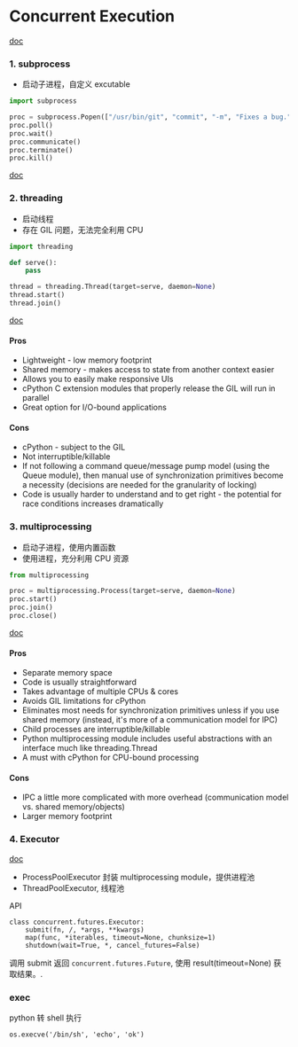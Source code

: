 # Concurrent Execution

[doc](https://docs.python.org/3/library/concurrency.html)

### 1. subprocess

* 启动子进程，自定义 excutable

```python
import subprocess

proc = subprocess.Popen(["/usr/bin/git", "commit", "-m", "Fixes a bug."])
proc.poll()
proc.wait()
proc.communicate()
proc.terminate()
proc.kill()
```
[doc](https://docs.python.org/3/library/subprocess.html)

### 2. threading

* 启动线程
* 存在 GIL 问题，无法完全利用 CPU

```python
import threading

def serve():
    pass

thread = threading.Thread(target=serve, daemon=None)
thread.start()
thread.join()
```

[doc](https://docs.python.org/3/library/threading.html)

#### Pros
* Lightweight - low memory footprint
* Shared memory - makes access to state from another context easier
* Allows you to easily make responsive UIs
* cPython C extension modules that properly release the GIL will run in parallel
* Great option for I/O-bound applications

#### Cons

* cPython - subject to the GIL
* Not interruptible/killable
* If not following a command queue/message pump model (using the Queue module), then manual use of synchronization primitives become a necessity (decisions are needed for the granularity of locking)
* Code is usually harder to understand and to get right - the potential for race conditions increases dramatically


### 3. multiprocessing

* 启动子进程，使用内置函数
* 使用进程，充分利用 CPU 资源

```python
from multiprocessing

proc = multiprocessing.Process(target=serve, daemon=None)
proc.start()
proc.join()
proc.close()

```
[doc](https://docs.python.org/3/library/multiprocessing.html)


#### Pros
* Separate memory space
* Code is usually straightforward
* Takes advantage of multiple CPUs & cores
* Avoids GIL limitations for cPython
* Eliminates most needs for synchronization primitives unless if you use shared memory (instead, it's more of a communication model for IPC)
* Child processes are interruptible/killable
* Python multiprocessing module includes useful abstractions with an interface much like threading.Thread
* A must with cPython for CPU-bound processing

#### Cons

* IPC a little more complicated with more overhead (communication model vs. shared memory/objects)
* Larger memory footprint

### 4. Executor

[doc](https://docs.python.org/3/library/concurrent.futures.html)

* ProcessPoolExecutor 封装 multiprocessing module，提供进程池
* ThreadPoolExecutor, 线程池

API
```
class concurrent.futures.Executor:
    submit(fn, /, *args, **kwargs)
    map(func, *iterables, timeout=None, chunksize=1)
    shutdown(wait=True, *, cancel_futures=False)
```

调用 submit 返回 `concurrent.futures.Future`, 使用 result(timeout=None) 获取结果。.

### exec

python 转 shell 执行

```
os.execve('/bin/sh', 'echo', 'ok')
```
